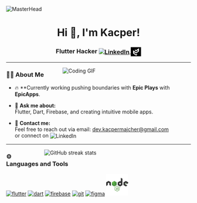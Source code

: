 ![MasterHead](https://github.com/KacperMajcher/kacpermajcher/assets/142928291/2f94f280-7d68-40a3-b58a-a31d7b9cda07)

<h1 align="center">Hi 👋, I'm Kacper!</h1>

<h3 align="center">
  Flutter Hacker 
  <a href="https://www.linkedin.com/in/kacpermajcher/" target="_blank">
    <img src="https://raw.githubusercontent.com/rahuldkjain/github-profile-readme-generator/master/src/images/icons/Social/linked-in-alt.svg" alt="LinkedIn" height="20" width="20" style="vertical-align: middle;" />
  <a href="https://www.epicplays.co/" target="_blank">
    <img src="https://raw.githubusercontent.com/DexVlog/db/main/epicplays_avatar.png" alt="Epic Plays Logo" height="25" style="vertical-align: middle;">
  </a>
</h3>



---
<img align="right" src="https://i.giphy.com/13GIgrGdslD9oQ.webp" alt="Coding GIF" width="350"/>

### 👨‍💻 About Me

- 🔥 **Currently working pushing boundaries with **Epic Plays** with **EpicApps**.
  
- 💬 **Ask me about:**  
  Flutter, Dart, Firebase, and creating intuitive mobile apps.

- 📧 **Contact me:**  
  Feel free to reach out via email: <a href="mailto:dev.kacpermajcher@gmail.com" style="text-decoration: none; font-weight: bold; color: #0366d6;">dev.kacpermajcher@gmail.com</a>  
  or connect on <a href="https://www.linkedin.com/in/kacpermajcher/" target="_blank" style="text-decoration: none;">
    <img src="https://raw.githubusercontent.com/rahuldkjain/github-profile-readme-generator/master/src/images/icons/Social/linked-in-alt.svg" alt="LinkedIn" height="16" width="16" style="vertical-align: middle; margin-right: 5px;" />

  </a>

---
<img align="right" src="https://github-readme-streak-stats.herokuapp.com/?user=KacperMajcher&theme=radical" alt="GitHub streak stats" width="400"/>

### ⚙️ Languages and Tools<p align="left" style="display: flex; gap: 10px; align-items: center; margin: 0;">

<p align="left">
  <a href="https://flutter.dev" target="_blank" rel="noreferrer"><img src="https://www.vectorlogo.zone/logos/flutterio/flutterio-icon.svg" alt="flutter" width="60" height="60"/></a>
  <a href="https://dart.dev" target="_blank" rel="noreferrer"><img src="https://www.vectorlogo.zone/logos/dartlang/dartlang-icon.svg" alt="dart" width="60" height="60"/></a>
  <a href="https://firebase.google.com/" target="_blank" rel="noreferrer"><img src="https://www.vectorlogo.zone/logos/firebase/firebase-icon.svg" alt="firebase" width="60" height="60"/></a>
  <a href="https://git-scm.com/" target="_blank" rel="noreferrer"><img src="https://www.vectorlogo.zone/logos/git-scm/git-scm-icon.svg" alt="git" width="60" height="60"/></a>
  <a href="https://www.figma.com/" target="_blank" rel="noreferrer"><img src="https://www.vectorlogo.zone/logos/figma/figma-icon.svg" alt="figma" width="60" height="60"/></a>
  <a href="https://nodejs.org" target="_blank" rel="noreferrer"><img src="https://raw.githubusercontent.com/devicons/devicon/master/icons/nodejs/nodejs-original-wordmark.svg" alt="nodejs" width="60" height="60"/></a>
</p>
</p>


